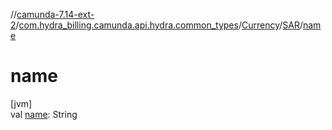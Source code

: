 //[camunda-7.14-ext-2](../../../../index.md)/[com.hydra_billing.camunda.api.hydra.common_types](../../index.md)/[Currency](../index.md)/[SAR](index.md)/[name](name.md)

# name

[jvm]\
val [name](name.md): String
